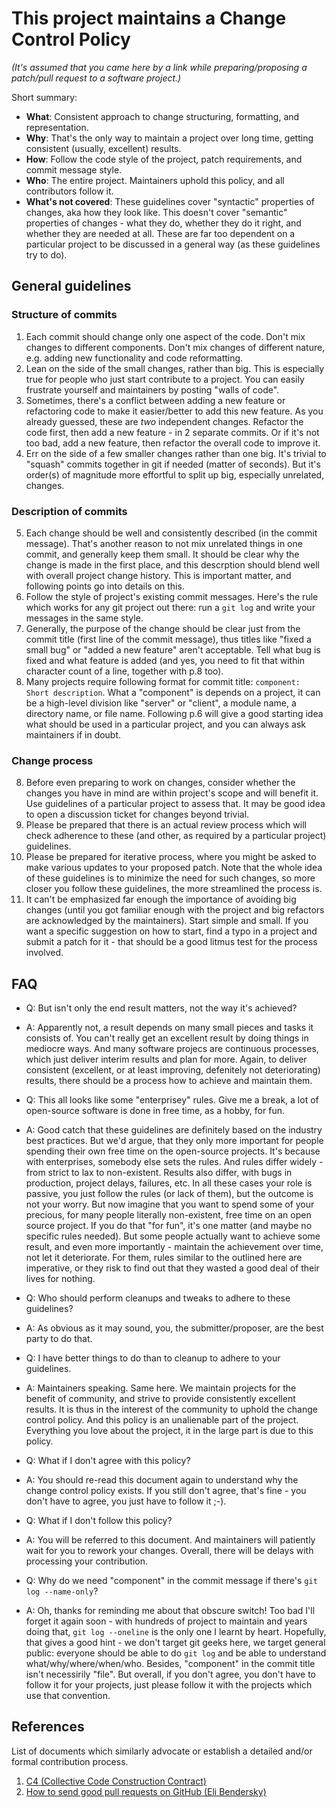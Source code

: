 # This project maintains a Change Control Policy

*(It's assumed that you came here by a link while preparing/proposing
a patch/pull request to a software project.)*

Short summary:

* **What**: Consistent approach to change structuring, formatting, and
  representation.
* **Why**: That's the only way to maintain a project over long time,
  getting consistent (usually, excellent) results.
* **How**: Follow the code style of the project, patch requirements, and
  commit message style.
* **Who**: The entire project. Maintainers uphold this policy, and all
  contributors follow it.
* **What's not covered**: These guidelines cover "syntactic" properties
  of changes, aka how they look like. This doesn't cover "semantic"
  properties of changes - what they do, whether they do it right, and
  whether they are needed at all. These are far too dependent on a particular
  project to be discussed in a general way (as these guidelines try to do).

General guidelines
------------------

### Structure of commits

1. Each commit should change only one aspect of the code. Don't mix
   changes to different components. Don't mix changes of different
   nature, e.g. adding new functionality and code reformatting.
2. Lean on the side of the small changes, rather than big. This is
   especially true for people who just start contribute to a project.
   You can easily frustrate yourself and maintainers by posting
   "walls of code".
3. Sometimes, there's a conflict between adding a new feature or
   refactoring code to make it easier/better to add this new feature.
   As you already guessed, these are *two* independent changes.
   Refactor the code first, then add a new feature - in 2 separate
   commits. Or if it's not too bad, add a new feature, then refactor
   the overall code to improve it.
4. Err on the side of a few smaller changes rather than one big. It's
   trivial to "squash" commits together in git if needed (matter of
   seconds). But it's order(s) of magnitude more effortful to split up
   big, especially unrelated, changes.

### Description of commits

5. Each change should be well and consistently described (in the commit
   message). That's another reason to not mix unrelated things in one
   commit, and generally keep them small. It should be clear why the
   change is made in the first place, and this descrption should blend
   well with overall project change history. This is important matter,
   and following points go into details on this.
6. Follow the style of project's existing commit messages. Here's the
   rule which works for any git project out there: run a `git log`
   and write your messages in the same style.
7. Generally, the purpose of the change should be clear just from the
   commit title (first line of the commit message), thus titles like
   "fixed a small bug" or "added a new feature" aren't acceptable.
   Tell what bug is fixed and what feature is added (and yes, you
   need to fit that within character count of a line, together with
   p.8 too).
8. Many projects require following format for commit title:
   `component: Short description`. What a "component" is depends
   on a project, it can be a high-level division like "server" or
   "client", a module name, a directory name, or file name. Following
   p.6 will give a good starting idea what should be used in a
   particular project, and you can always ask maintainers if in doubt.

### Change process

8. Before even preparing to work on changes, consider whether the
   changes you have in mind are within project's scope and will
   benefit it. Use guidelines of a particular project to assess that.
   It may be good idea to open a discussion ticket for changes beyond
   trivial.
9. Please be prepared that there is an actual review process which
   will check adherence to these (and other, as required by a particular
   project) guidelines.
10. Please be prepared for iterative process, where you might be asked
    to make various updates to your proposed patch. Note that the
    whole idea of these guidelines is to minimize the need for such
    changes, so more closer you follow these guidelines, the more
    streamlined the process is.
11. It can't be emphasized far enough the importance of avoiding big changes
    (until you got familiar enough with the project and big refactors
    are acknowledged by the maintainers). Start simple and small. If
    you want a specific suggestion on how to start, find a typo in a
    project and submit a patch for it - that should be a good litmus
    test for the process involved.

FAQ
---

* Q: But isn't only the end result matters, not the way it's achieved?
* A: Apparently not, a result depends on many small pieces and tasks it
  consists of. You can't really get an excellent result by doing things
  in mediocre ways. And many software projecs are continuous processes,
  which just deliver interim results and plan for more. Again, to
  deliver consistent (excellent, or at least improving, defenitely not
  deteriorating) results, there should be a process how to achieve and
  maintain them.

* Q: This all looks like some "enterprisey" rules. Give me a break, a lot
  of open-source software is done in free time, as a hobby, for fun.
* A: Good catch that these guidelines are definitely based on the industry
  best practices. But we'd argue, that they only more important for people
  spending their own free time on the open-source projects. It's because with
  enterprises, somebody else sets the rules. And rules differ widely -
  from strict to lax to non-existent. Results also differ, with bugs in
  production, project delays, failures, etc. In all these cases your role
  is passive, you just follow the rules (or lack of them), but the outcome
  is not your worry. But now imagine that you want to spend some of your
  precious, for many people literally non-existent, free time on an open
  source project. If you do that "for fun", it's one matter (and maybe no
  specific rules needed). But some people actually want to achieve some result,
  and even more importantly - maintain the achievement over time, not let
  it deteriorate. For them, rules similar to the outlined here are imperative,
  or they risk to find out that they wasted a good deal of their lives for
  nothing.

* Q: Who should perform cleanups and tweaks to adhere to these guidelines?
* A: As obvious as it may sound, you, the submitter/proposer, are the best
  party to do that.

* Q: I have better things to do than to cleanup to adhere to your guidelines.
* A: Maintainers speaking. Same here. We maintain projects for the benefit
  of community, and strive to provide consistently excellent results. It is
  thus in the interest of the community to uphold the change control policy.
  And this policy is an unalienable part of the project. Everything you love
  about the project, it in the large part is due to this policy.

* Q: What if I don't agree with this policy?
* A: You should re-read this document again to understand why the change control
  policy exists. If you still don't agree, that's fine - you don't have to
  agree, you just have to follow it ;-).

* Q: What if I don't follow this policy?
* A: You will be referred to this document. And maintainers will patiently
  wait for you to rework your changes. Overall, there will be delays with
  processing your contribution.

* Q: Why do we need "component" in the commit message if there's
  `git log --name-only`?
* A: Oh, thanks for reminding me about that obscure switch! Too bad I'll
  forget it again soon - with hundreds of project to maintain and years
  doing that, `git log --oneline` is the only one I learnt by heart. Hopefully,
  that gives a good hint - we don't target git geeks here, we target general
  public: everyone should be able to do `git log` and be able to understand
  what/why/where/when/who. Besides, "component" in the commit title isn't
  necessirily "file". But overall, if you don't agree, you don't have to
  follow it for your projects, just please follow it with the projects which
  use that convention.

References
----------

List of documents which similarly advocate or establish a detailed and/or
formal contribution process.

1. [C4 (Collective Code Construction Contract)](https://rfc.zeromq.org/spec/42/)
2. [How to send good pull requests on GitHub (Eli Bendersky)](https://eli.thegreenplace.net/2019/how-to-send-good-pull-requests-on-github/)
